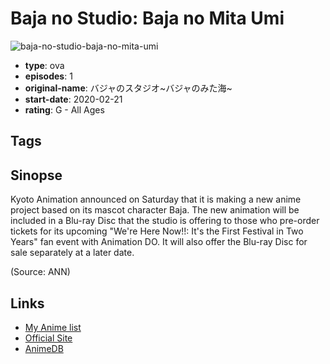 # Baja no Studio: Baja no Mita Umi

![baja-no-studio-baja-no-mita-umi](https://cdn.myanimelist.net/images/anime/1759/106278.jpg)

-   **type**: ova
-   **episodes**: 1
-   **original-name**: バジャのスタジオ~バジャのみた海~
-   **start-date**: 2020-02-21
-   **rating**: G - All Ages

## Tags

## Sinopse

Kyoto Animation announced on Saturday that it is making a new anime project based on its mascot character Baja. The new animation will be included in a Blu-ray Disc that the studio is offering to those who pre-order tickets for its upcoming "We're Here Now!!: It's the First Festival in Two Years" fan event with Animation DO. It will also offer the Blu-ray Disc for sale separately at a later date.

(Source: ANN)

## Links

-   [My Anime list](https://myanimelist.net/anime/39735/Baja_no_Studio__Baja_no_Mita_Umi)
-   [Official Site](http://kyoanido-event.com/enjoy/ticket/)
-   [AnimeDB](http://anidb.info/perl-bin/animedb.pl?show=anime&aid=14839)
